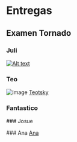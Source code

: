 # Entregas

## Examen Tornado

### Juli
[![Alt text](https://github.com/Teotsky1/ElRepoGrafico/assets/111312908/ae59b2d6-a45d-4ce3-8803-1bcea8006eb2)](https://youtu.be/hf1u-tVELnE)

### Teo

![image](https://github.com/Teotsky1/ElRepoGrafico/assets/111305370/6f35d173-8c89-406a-a8e4-a2764822c823)
[Teotsky](https://youtu.be/xAzPfnZOJtI)


### Fantastico

### Josue

### Ana
[Ana](https://youtu.be/ykTcuLklMDQ)

